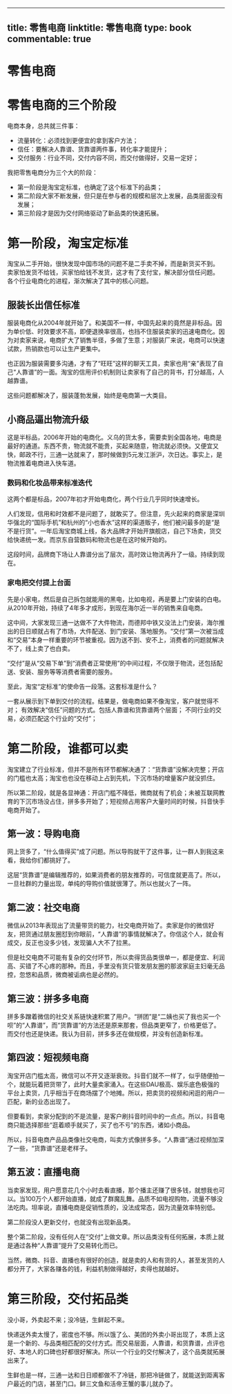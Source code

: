 
---
title: 零售电商
linktitle: 零售电商
type: book
commentable: true
---

# 零售电商

# 零售电商的三个阶段

电商本身，总共就三件事：

- 流量转化：必须找到更便宜的拿到客户方法；
- 信任：要解决人靠谱、货靠谱两件事，转化率才能提升；
- 交付服务：行业不同，交付内容不同，而交付做得好，交易一定好；

我把零售电商分为三个大的阶段：

- 第一阶段是淘宝定标准，也确定了这个标准下的品类；
- 第二阶段大家不断发展，但只是在参与者的规模和层次上发展，品类层面没有发展；
- 第三阶段才是因为交付网络驱动了新品类的快速拓展。

# 第一阶段，淘宝定标准

淘宝从二手开始，很快发现中国市场的问题不是二手卖不掉，而是新货买不到。
卖家怕发货不给钱，买家怕给钱不发货，这才有了支付宝，解决部分信任问题。
各个行业电商化的进程，渐次解决了其中的核心问题。

## 服装长出信任标准

服装电商化从2004年就开始了。和美国不一样，中国先起来的竟然是非标品。因为单价低、时效要求不高，即便退换率很高，也挡不住服装卖家的迅速电商化。因为对卖家来说，电商扩大了销售半径，多做了生意；对服装厂来说，电商可以快速试款，热销款也可以让生产更集中。

也正因为服装需要多沟通，才有了“旺旺”这样的聊天工具，卖家也用“亲”表现了自己“人靠谱”的一面。淘宝的信用评价机制则让卖家有了自己的背书，打分越高，人越靠谱。

这些问题都解决了，服装蓬勃发展，始终是电商第一大类目。

## 小商品逼出物流升级

这是半标品，2006年开始的电商化。义乌的货太多，需要卖到全国各地，电商是最好的通道。东西不贵，物流就不能贵，买起来随意，物流就必须快。又便宜又快，邮政不行，三通一达就来了，那时候做到5元发江浙沪，次日达。事实上，是物流推着电商进入快车道。

### 数码和化妆品带来标准迭代

这两个都是标品，2007年初才开始电商化，两个行业几乎同时快速增长。

人们发现，信用和时效都不是问题了，就敢买了。但注意，先火起来的商家是深圳华强北的“国际手机”和杭州的“小也香水”这样的渠道贩子，他们被问最多的是“是不是行货”。一年后淘宝商城上线，各大品牌才开始开旗舰店，自己下场卖，货交给快递统一发。而京东自营数码和物流也是在这时候开始的。

这段时间，品牌商下场让人靠谱分出了层次，高时效让物流再升了一级。持续到现在。

### 家电把交付提上台面

先是小家电，然后是自己拆包就能用的黑电，比如电视，再是要上门安装的白电。从2010年开始，持续了4年多才成形，到现在海尔近一半的销售来自电商。

这中间，大家发现三通一达做不了大件物流，而德邦中铁又没法上门安装，海尔推出的日日顺就占有了市场，大件配送、到门安装、落地服务。“交付”第一次被当成和“交易”本身一样重要的环节被重视。因为送不到、安不上，消费者的问题就解决不了，线上卖了也白卖。

“交付”是从“交易下单”到“消费者正常使用”的中间过程，不仅限于物流，还包括配送、安装、服务等等消费者需要的服务。

至此，淘宝“定标准”的使命告一段落。这套标准是什么？

一套从展示到下单到交付的流程。结果是，做电商如果不像淘宝，客户就觉得不对；
有效解决“信任”问题的方式。包括人靠谱和货靠谱两个层面；
不同行业的交易，必须匹配这个行业的“交付”；

# 第二阶段，谁都可以卖

淘宝建立了行业标准，但并不是所有环节都解决通了：“货靠谱”没解决完整；开店的门槛也太高；淘宝也也没在移动上占到先机，下沉市场的增量客户就没抓住。

所以第二阶段，就是各显神通：开店门槛不降低，微商就有了机会；未被互联网教育的下沉市场没占住，拼多多开始了；短视频占用客户大量时间的时候，抖音快手电商开始了。

## 第一波：导购电商

网上货多了，“什么值得买”成了问题。所以导购就干了这件事，让一群人到我这来看，我给你们都挑好了。

这层“货靠谱”是编辑推荐的，如果消费者的朋友推荐的，可信度就更高了。所以，一旦社群的力量出现，单纯的导购价值就很薄了。所以也就火了一阵。

## 第二波：社交电商

微信从2013年表现出了流量带货的能力，社交电商开始了。卖家是你的微信好友，把货通过朋友圈怼到你眼前，“人靠谱”的事情就解决了。你信这个人，就会有成交，反正也没多少钱，发现骗人大不了拉黑。

但是社交电商不可能有复杂的交付环节，所以卖得货品类很单一，都是便宜、利润高、买错了不心疼的那种。而且，手里没有货只管发朋友圈的那波家庭主妇毫无品控，忽悠和品质，微商被诟病也是必然的。

## 第三波：拼多多电商

拼多多蹭着微信的社交关系链快速积累了用户。“拼团”是“二姨也买了我也买一个呗”的“人靠谱”，而“货靠谱”的方法还是原来那套，但品类更窄了，价格更低了。而交付也还是快递。我认为目前，拼多多还在做规模，并没有创造新标准。

## 第四波：短视频电商

淘宝开店门槛太高，微信可以不开又逐渐衰败。抖音们就不一样了，似乎随便拍一个，就能玩着把货带了，此时大量卖家涌入。在这些DAU极高、娱乐底色极强的平台上卖货，几乎相当于在商场摆了个地摊。所以，把卖货的视频和闲逛的用户一匹配，新的业态出现了。

但要看到，卖家分配到的不是流量，是客户刷抖音时间中的一点点。所以，抖音电商只能选择那些“逛着顺手就买了，买了也不亏”的东西，诸如小商品。

所以，抖音电商产品品类像社交电商，叫卖方式像拼多多。“人靠谱”通过视频加深了一些，“货靠谱”还是老样子。

## 第五波：直播电商

当卖家发现，用户愿意花几个小时去看直播，那个播主还赚了很多钱，就想我也可以。当100万个人都开始直播，就成了群魔乱舞。品质不如电视购物，流量不够没法吃肉。坦率说，直播电商是促销性质的，没法成常态，因为流量效率特别低。

第二阶段没人更新交付，也就没有出现新品类。

整个第二阶段，没有任何人在“交付”上做文章。所以品类没有任何拓展，本质上就是通过各种“人靠谱”提升了交易转化而已。

当然，微商、抖音、直播也有很好的创造，就是卖的人和有货的人，甚至发货的人都分开了，大家各赚各的钱，利益机制做得越好，卖得也就越好。

# 第三阶段，交付拓品类

没小哥，外卖起不来；没冷链，生鲜起不来。

快递送外卖太慢了，密度也不够。所以饿了么、美团的外卖小哥出现了，本质上这是一个新的、与品类相匹配的交付方式。而交易层面，人靠谱，和货靠谱，点评也好、本地人的口碑也好都很好解决。所以一个行业的交付解决了，这个品类就拓展出来了。

生鲜也是一样，三通一达和日日顺都做不了冷链，那把冷链做了，就能送到距离客户最近的门店，甚至门口。鲜三文鱼和活帝王蟹的事儿就办了。


    